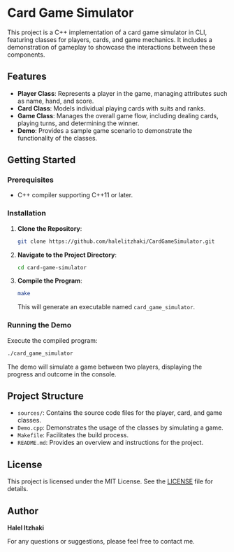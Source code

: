 
# Card Game Simulator

This project is a C++ implementation of a card game simulator in CLI, featuring classes for players, cards, and game mechanics. It includes a demonstration of gameplay to showcase the interactions between these components.

## Features

- **Player Class**: Represents a player in the game, managing attributes such as name, hand, and score.
- **Card Class**: Models individual playing cards with suits and ranks.
- **Game Class**: Manages the overall game flow, including dealing cards, playing turns, and determining the winner.
- **Demo**: Provides a sample game scenario to demonstrate the functionality of the classes.

## Getting Started

### Prerequisites

- C++ compiler supporting C++11 or later.

### Installation

1. **Clone the Repository**:
   ```bash
   git clone https://github.com/halelitzhaki/CardGameSimulator.git
   ```
2. **Navigate to the Project Directory**:
   ```bash
   cd card-game-simulator
   ```
3. **Compile the Program**:
   ```bash
   make
   ```
   This will generate an executable named `card_game_simulator`.

### Running the Demo

Execute the compiled program:
```bash
./card_game_simulator
```
The demo will simulate a game between two players, displaying the progress and outcome in the console.

## Project Structure

- `sources/`: Contains the source code files for the player, card, and game classes.
- `Demo.cpp`: Demonstrates the usage of the classes by simulating a game.
- `Makefile`: Facilitates the build process.
- `README.md`: Provides an overview and instructions for the project.

## License

This project is licensed under the MIT License. See the [LICENSE](LICENSE) file for details.

## Author

**Halel Itzhaki**

For any questions or suggestions, please feel free to contact me.
